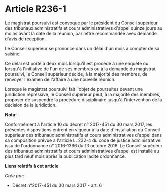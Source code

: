 # Article R236-1

Le magistrat poursuivi est convoqué par le président du Conseil supérieur des tribunaux administratifs et cours
administratives d'appel quinze jours au moins avant la date de la réunion, par lettre recommandée avec demande d'avis de
réception.

Le Conseil supérieur se prononce dans un délai d'un mois à compter de sa saisine.

Ce délai est porté à deux mois lorsqu'il est procédé à une enquête ou lorsqu'à l'initiative de l'un de ses membres ou à la
demande du magistrat poursuivi, le Conseil supérieur décide, à la majorité des membres, de renvoyer l'examen de l'affaire à
une nouvelle réunion.

Lorsque le magistrat poursuivi fait l'objet de poursuites devant une juridiction répressive, le Conseil supérieur peut, à la
majorité des membres, proposer de suspendre la procédure disciplinaire jusqu'à l'intervention de la décision de la
juridiction.

**Nota:**

Conformément à l'article 10 du décret n° 2017-451 du 30 mars 2017, les présentes dispositions entrent en vigueur à la date
d'installation du Conseil supérieur des tribunaux administratifs et cours administratives d'appel dans sa composition prévue
à l'article L. 232-4 du code de justice administrative issu de l'ordonnance n° 2016-1366 du 13 octobre 2016. Le Conseil
supérieur des tribunaux administratifs et cours administratives d'appel est installé au plus tard neuf mois après la
publication ladite ordonnance.

**Liens relatifs à cet article**

_Créé par_:

  - Décret n°2017-451 du 30 mars 2017 - art. 6
